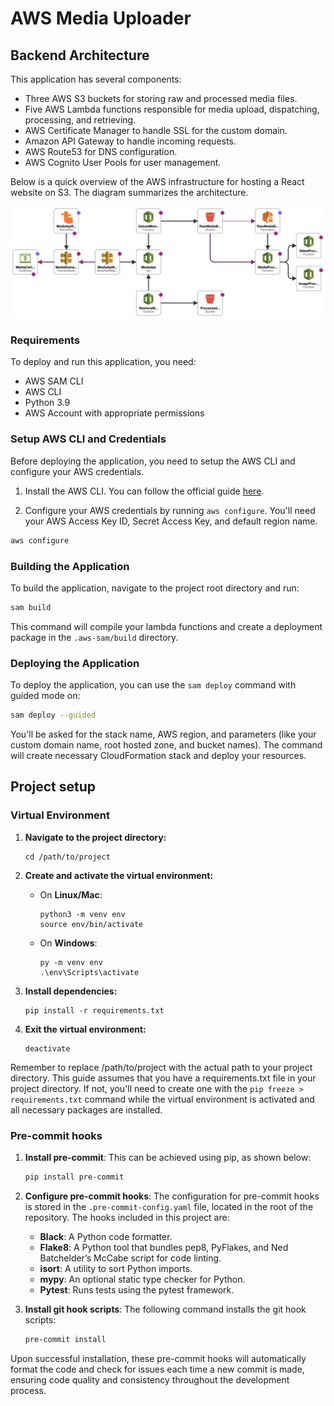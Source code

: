 # AWS Media Uploader

## Backend Architecture

This application has several components:

- Three AWS S3 buckets for storing raw and processed media files.
- Five AWS Lambda functions responsible for media upload, dispatching, processing, and retrieving.
- AWS Certificate Manager to handle SSL for the custom domain.
- Amazon API Gateway to handle incoming requests.
- AWS Route53 for DNS configuration.
- AWS Cognito User Pools for user management.

Below is a quick overview of the AWS infrastructure for hosting a React website on S3. The diagram summarizes the architecture.

![AWS Architecture](docs/aws-architecture.png)

### Requirements

To deploy and run this application, you need:

- AWS SAM CLI
- AWS CLI
- Python 3.9
- AWS Account with appropriate permissions

### Setup AWS CLI and Credentials

Before deploying the application, you need to setup the AWS CLI and configure your AWS credentials.

1. Install the AWS CLI. You can follow the official guide [here](https://docs.aws.amazon.com/cli/latest/userguide/cli-configure-files.html).

2. Configure your AWS credentials by running `aws configure`. You'll need your AWS Access Key ID, Secret Access Key, and default region name.

```bash
aws configure
```

### Building the Application

To build the application, navigate to the project root directory and run:

```bash
sam build
```

This command will compile your lambda functions and create a deployment package in the `.aws-sam/build` directory.

### Deploying the Application

To deploy the application, you can use the `sam deploy` command with guided mode on:

```bash
sam deploy --guided
```

You'll be asked for the stack name, AWS region, and parameters (like your custom domain name, root hosted zone, and bucket names). The command will create necessary CloudFormation stack and deploy your resources.

## Project setup

### Virtual Environment

1. **Navigate to the project directory:**

   ```
   cd /path/to/project
   ```

2. **Create and activate the virtual environment:**

   - On **Linux/Mac**:

     ```
     python3 -m venv env
     source env/bin/activate
     ```

   - On **Windows**:

     ```
     py -m venv env
     .\env\Scripts\activate
     ```

3. **Install dependencies:**

   ```
   pip install -r requirements.txt
   ```

4. **Exit the virtual environment:**

   ```
   deactivate
   ```

Remember to replace /path/to/project with the actual path to your project directory. This guide assumes that you have a requirements.txt file in your project directory. If not, you'll need to create one with the `pip freeze > requirements.txt` command while the virtual environment is activated and all necessary packages are installed.

### Pre-commit hooks

1. **Install pre-commit**: This can be achieved using pip, as shown below:

   ```bash
   pip install pre-commit
   ```

2. **Configure pre-commit hooks**: The configuration for pre-commit hooks is stored in the `.pre-commit-config.yaml` file, located in the root of the repository. The hooks included in this project are:

   - **Black**: A Python code formatter.
   - **Flake8**: A Python tool that bundles pep8, PyFlakes, and Ned Batchelder’s McCabe script for code linting.
   - **isort**: A utility to sort Python imports.
   - **mypy**: An optional static type checker for Python.
   - **Pytest**: Runs tests using the pytest framework.

3. **Install git hook scripts**: The following command installs the git hook scripts:

   ```bash
   pre-commit install
   ```

Upon successful installation, these pre-commit hooks will automatically format the code and check for issues each time a new commit is made, ensuring code quality and consistency throughout the development process.
